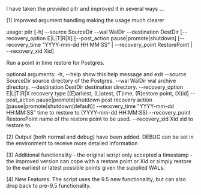 I have taken the provided pitr and improved it in several ways ...

(1) Improved argument handling making the usage much clearer 

usage: pitr [-h] --source SourceDir --wal WalDir --destination DestDir
            [--recovery_option E|L|T|R|X]
            [--post_action pause|promote|shutdown]
            [--recovery_time "YYYY-mm-dd HH:MM:SS" | --recovery_point RestorePoint | --recovery_xid Xid]

Run a point in time restore for Postgres.

optional arguments:
  -h, --help            show this help message and exit
  --source SourceDir    source directory of the Postgres.
  --wal WalDir          wal archive directory.
  --destination DestDir
                        destination directory.
  --recovery_option E|L|T|R|X
                        recovery type [(E)arliest, (L)atest, (T)ime, (R)estore
                        point, (X)id]
  --post_action pause|promote|shutdown
                        post recovery action [pause|promote|shutdown(default)]
  --recovery_time "YYYY-mm-dd HH:MM:SS"
                        time to restore to (YYYY-mm-dd HH:MM:SS)
  --recovery_point RestorePoint
                        name of the restore point to be used.
  --recovery_xid Xid    xid to restore to.

(2) Output (both normal and debug) have been added. DEBUG can be set in the environment to receive more detailed information

(3) Additional functionality - the original script only accepted a timestamp - the improved version can cope with a restore point
or Xid or simply restore to the earliest or latest possible points given the supplied WALs.

(4) New Features. The script uses the 9.5 new functionality, but can also drop back to pre-9.5 functionality.
